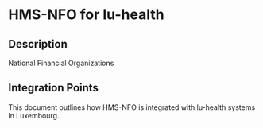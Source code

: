 # HMS-NFO for lu-health

## Description

National Financial Organizations

## Integration Points

This document outlines how HMS-NFO is integrated with lu-health systems in Luxembourg.
